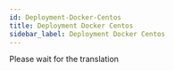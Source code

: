 ```yaml
---
id: Deployment-Docker-Centos
title: Deployment Docker Centos
sidebar_label: Deployment Docker Centos
---
```


Please wait for the translation


